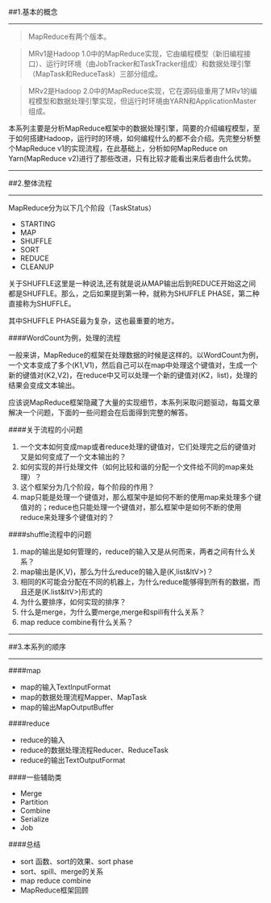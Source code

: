 ##1.基本的概念
***

>MapReduce有两个版本。

>MRv1是Hadoop 1.0中的MapReduce实现，它由编程模型（新旧编程接口）、运行时环境（由JobTracker和TaskTracker组成）和数据处理引擎（MapTask和ReduceTask）三部分组成。

>MRv2是Hadoop 2.0中的MapReduce实现，它在源码级重用了MRv1的编程模型和数据处理引擎实现，但运行时环境由YARN和ApplicationMaster组成。

本系列主要是分析MapReduce框架中的数据处理引擎，简要的介绍编程模型，至于如何搭建Hadoop，运行时的环境，如何编程什么的都不会介绍。先完整分析整个MapReduce v1的实现流程，在此基础上，分析如何MapReduce on Yarn(MapReduce v2)进行了那些改进，只有比较才能看出来后者由什么优势。

***
##2.整体流程
***

MapReduce分为以下几个阶段（TaskStatus）
* STARTING
* MAP
* SHUFFLE
* SORT
* REDUCE
* CLEANUP

关于SHUFFLE这里是一种说法,还有就是说从MAP输出后到REDUCE开始这之间都是SHUFFLE。那么，之后如果提到第一种，就称为SHUFFLE PHASE，第二种直接称为SHUFFLE。

其中SHUFFLE PHASE最为复杂，这也最重要的地方。

####WordCount为例，处理的流程

一般来讲，MapReduce的框架在处理数据的时候是这样的。以WordCount为例，一个文本变成了多个(K1,V1)，然后自己可以在map中处理这个键值对，生成一个新的键值对(K2,V2)，在reduce中又可以处理一个新的键值对(K2，list<V2>)，处理的结果会变成文本输出。

应该说MapReduce框架隐藏了大量的实现细节，本系列采取问题驱动，每篇文章解决一个问题，下面的一些问题会在后面得到完整的解答。

####关于流程的小问题

1. 一个文本如何变成map或者reduce处理的键值对，它们处理完之后的键值对又是如何变成了一个文本输出的？
2. 如何实现的并行处理文件（如何比较和谐的分配一个文件给不同的map来处理）？
3. 这个框架分为几个阶段，每个阶段的作用？
4. map只能是处理一个键值对，那么框架中是如何不断的使用map来处理多个键值对的；reduce也只能处理一个键值对，那么框架中是如何不断的使用reduce来处理多个键值对的？

####shuffle流程中的问题

1. map的输出是如何管理的，reduce的输入又是从何而来，两者之间有什么关系？
2. map输出是(K,V)，那么为什么reduce的输入是(K,list&ltV>)？
3. 相同的K可能会分配在不同的机器上，为什么reduce能够得到所有的数据，而且还是(K.list&ltV>)形式的
4. 为什么要排序，如何实现的排序？
5. 什么是merge，为什么要merge,merge和spill有什么关系？
6. map reduce combine有什么关系？

***
##3.本系列的顺序
***

####map
* map的输入TextInputFormat
* map的数据处理流程Mapper、MapTask
* map的输出MapOutputBuffer

####reduce
* reduce的输入
* reduce的数据处理流程Reducer、ReduceTask
* reduce的输出TextOutputFormat

####一些辅助类
* Merge
* Partition
* Combine
* Serialize
* Job

####总结
* sort 函数、sort的效果、sort phase
* sort、spill、merge的关系
* map reduce combine
* MapReduce框架回顾
